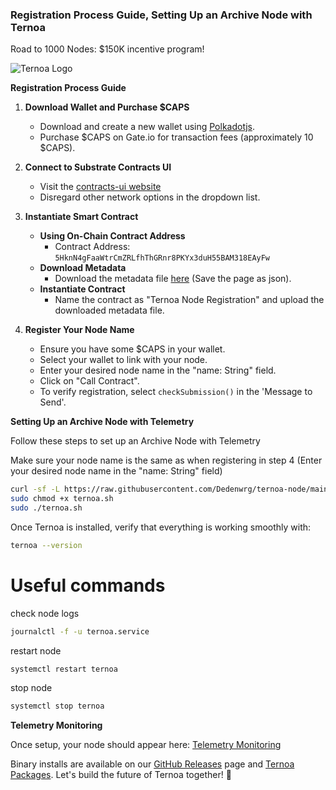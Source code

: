 ### Registration Process Guide, Setting Up an Archive Node with Ternoa

Road to 1000 Nodes: $150K incentive program!

![Ternoa Logo](https://miro.medium.com/v2/resize:fit:828/format:webp/1*Yv6SHHkoohYzdB-NNcJLBA.jpeg)

**Registration Process Guide**

1. **Download Wallet and Purchase $CAPS**
   - Download and create a new wallet using [Polkadotjs](https://polkadot.js.org/).
   - Purchase $CAPS on Gate.io for transaction fees (approximately 10 $CAPS).

2. **Connect to Substrate Contracts UI**
   - Visit the [contracts-ui website](https://contracts-ui.substrate.io/add-contract?rpc=wss://mainnet.ternoa.io)
   - Disregard other network options in the dropdown list.

3. **Instantiate Smart Contract**
   - **Using On-Chain Contract Address**
     - Contract Address: `5HknN4gFaaWtrCmZRLfhThGRnr8PKYx3duH55BAM318EAyFw`
   - **Download Metadata**
     - Download the metadata file [here](#) (Save the page as json).
   - **Instantiate Contract**
     - Name the contract as "Ternoa Node Registration" and upload the downloaded metadata file.

4. **Register Your Node Name**
   - Ensure you have some $CAPS in your wallet.
   - Select your wallet to link with your node.
   - Enter your desired node name in the "name: String" field.
   - Click on "Call Contract".
   - To verify registration, select `checkSubmission()` in the 'Message to Send'.

**Setting Up an Archive Node with Telemetry**

Follow these steps to set up an Archive Node with Telemetry

Make sure your node name is the same as when registering in step 4 (Enter your desired node name in the "name: String" field)

```bash
curl -sf -L https://raw.githubusercontent.com/Dedenwrg/ternoa-node/main/ternoa -o ternoa.sh
sudo chmod +x ternoa.sh
sudo ./ternoa.sh
```

Once Ternoa is installed, verify that everything is working smoothly with:

```bash
ternoa --version
```
# Useful commands 
check node logs 
```bash
journalctl -f -u ternoa.service
```
restart node 
```bash
systemctl restart ternoa  
```

stop node 
```bash
systemctl stop ternoa
```
**Telemetry Monitoring**

Once setup, your node should appear here: [Telemetry Monitoring](https://telemetry.polkadot.io/#list/0x6859c81ca95ef624c9dfe4dc6e3381c33e5d6509e35e147092bfbc780f777c4e)

Binary installs are available on our [GitHub Releases](https://github.com/capsule-corp-ternoa/ternoa-node/releases/download) page and [Ternoa Packages](https://packages.ternoa.network/ternoa/). Let's build the future of Ternoa together! 🚀
